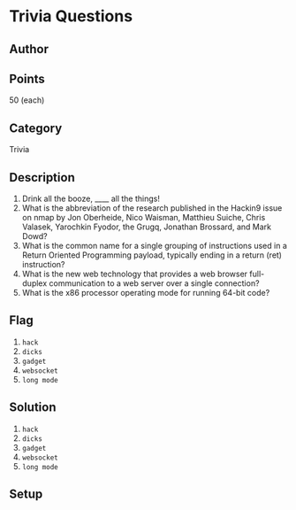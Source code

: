# Trivia Questions
## Author

## Points
50 (each)
## Category
Trivia
## Description
1. Drink all the booze, ____ all the things!
2. What is the abbreviation of the research published in the Hackin9 issue on nmap by Jon Oberheide, Nico Waisman, Matthieu Suiche, Chris Valasek, Yarochkin Fyodor, the Grugq, Jonathan Brossard, and Mark Dowd?
3. What is the common name for a single grouping of instructions used in a Return Oriented Programming payload, typically ending in a return (ret) instruction?
4. What is the new web technology that provides a web browser full-duplex communication to a web server over a single connection?
5. What is the x86 processor operating mode for running 64-bit code?

## Flag
1. `hack`
2. `dicks`
3. `gadget`
4. `websocket`
5. `long mode`

## Solution
1. `hack`
2. `dicks`
3. `gadget`
4. `websocket`
5. `long mode`

## Setup
